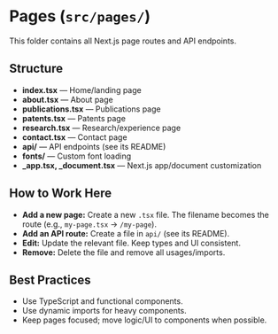 # Pages (`src/pages/`)

This folder contains all Next.js page routes and API endpoints.

## Structure
- **index.tsx** — Home/landing page
- **about.tsx** — About page
- **publications.tsx** — Publications page
- **patents.tsx** — Patents page
- **research.tsx** — Research/experience page
- **contact.tsx** — Contact page
- **api/** — API endpoints (see its README)
- **fonts/** — Custom font loading
- **_app.tsx, _document.tsx** — Next.js app/document customization

## How to Work Here
- **Add a new page:** Create a new `.tsx` file. The filename becomes the route (e.g., `my-page.tsx` → `/my-page`).
- **Add an API route:** Create a file in `api/` (see its README).
- **Edit:** Update the relevant file. Keep types and UI consistent.
- **Remove:** Delete the file and remove all usages/imports.

## Best Practices
- Use TypeScript and functional components.
- Use dynamic imports for heavy components.
- Keep pages focused; move logic/UI to components when possible. 